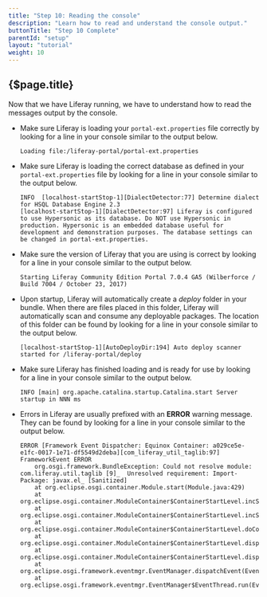 ```yaml
---
title: "Step 10: Reading the console"
description: "Learn how to read and understand the console output."
buttonTitle: "Step 10 Complete"
parentId: "setup"
layout: "tutorial"
weight: 10
---
```


## {$page.title}

Now that we have Liferay running, we have to understand how to read the messages output by the console.

* Make sure Liferay is loading your ```portal-ext.properties``` file correctly by looking for a line in your console similar to the output below.
    ```shell
    Loading file:/liferay-portal/portal-ext.properties
    ```
* Make sure Liferay is loading the correct database as defined in your ```portal-ext.properties``` file by looking for a line in your console similar to the output below.
    ```shell
    INFO  [localhost-startStop-1][DialectDetector:77] Determine dialect for HSQL Database Engine 2.3
    [localhost-startStop-1][DialectDetector:97] Liferay is configured to use Hypersonic as its database. Do NOT use Hypersonic in production. Hypersonic is an embedded database useful for development and demonstration purposes. The database settings can be changed in portal-ext.properties.
    ```
* Make sure the version of Liferay that you are using is correct by looking for a line in your console similar to the output below.
    ```shell
    Starting Liferay Community Edition Portal 7.0.4 GA5 (Wilberforce / Build 7004 / October 23, 2017)
    ```
* Upon startup, Liferay will automatically create a *deploy* folder in your bundle.  When there are files placed in this folder, Liferay will automatically scan and consume any deployable packages. The location of this folder can be found by looking for a line in your console similar to the output below.
    ```shell
    [localhost-startStop-1][AutoDeployDir:194] Auto deploy scanner started for /liferay-portal/deploy
    ```
* Make sure Liferay has finished loading and is ready for use by looking for a line in your console similar to the output below.
    ```shell
    INFO [main] org.apache.catalina.startup.Catalina.start Server startup in NNN ms
    ```
* Errors in Liferay are usually prefixed with an **ERROR** warning message.  They can be found by looking for a line in your console similar to the output below.
    ```shell
    ERROR [Framework Event Dispatcher: Equinox Container: a029ce5e-e1fc-0017-1e71-df5549d2deba][com_liferay_util_taglib:97] FrameworkEvent ERROR
        org.osgi.framework.BundleException: Could not resolve module: com.liferay.util.taglib [9]_  Unresolved requirement: Import-Package: javax.el_ [Sanitized]
        at org.eclipse.osgi.container.Module.start(Module.java:429)
        at org.eclipse.osgi.container.ModuleContainer$ContainerStartLevel.incStartLevel(ModuleContainer.java:1582)
        at org.eclipse.osgi.container.ModuleContainer$ContainerStartLevel.incStartLevel(ModuleContainer.java:1562)
        at org.eclipse.osgi.container.ModuleContainer$ContainerStartLevel.doContainerStartLevel(ModuleContainer.java:1533)
        at org.eclipse.osgi.container.ModuleContainer$ContainerStartLevel.dispatchEvent(ModuleContainer.java:1476)
        at org.eclipse.osgi.container.ModuleContainer$ContainerStartLevel.dispatchEvent(ModuleContainer.java:1)
        at org.eclipse.osgi.framework.eventmgr.EventManager.dispatchEvent(EventManager.java:230)
        at org.eclipse.osgi.framework.eventmgr.EventManager$EventThread.run(EventManager.java:340)
    ```